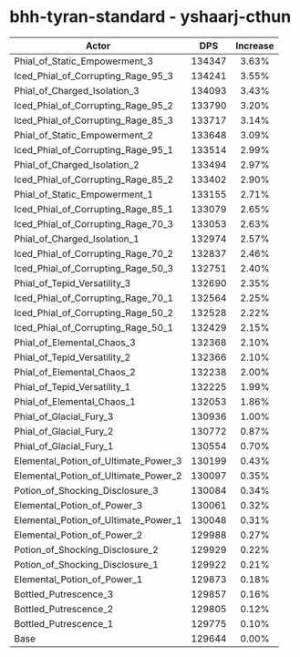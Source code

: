 # bhh-tyran-standard - yshaarj-cthun
| Actor | DPS | Increase |
|---|:---:|:---:|
|Phial_of_Static_Empowerment_3|134347|3.63%|
|Iced_Phial_of_Corrupting_Rage_95_3|134241|3.55%|
|Phial_of_Charged_Isolation_3|134093|3.43%|
|Iced_Phial_of_Corrupting_Rage_95_2|133790|3.20%|
|Iced_Phial_of_Corrupting_Rage_85_3|133717|3.14%|
|Phial_of_Static_Empowerment_2|133648|3.09%|
|Iced_Phial_of_Corrupting_Rage_95_1|133514|2.99%|
|Phial_of_Charged_Isolation_2|133494|2.97%|
|Iced_Phial_of_Corrupting_Rage_85_2|133402|2.90%|
|Phial_of_Static_Empowerment_1|133155|2.71%|
|Iced_Phial_of_Corrupting_Rage_85_1|133079|2.65%|
|Iced_Phial_of_Corrupting_Rage_70_3|133053|2.63%|
|Phial_of_Charged_Isolation_1|132974|2.57%|
|Iced_Phial_of_Corrupting_Rage_70_2|132837|2.46%|
|Iced_Phial_of_Corrupting_Rage_50_3|132751|2.40%|
|Phial_of_Tepid_Versatility_3|132690|2.35%|
|Iced_Phial_of_Corrupting_Rage_70_1|132564|2.25%|
|Iced_Phial_of_Corrupting_Rage_50_2|132528|2.22%|
|Iced_Phial_of_Corrupting_Rage_50_1|132429|2.15%|
|Phial_of_Elemental_Chaos_3|132368|2.10%|
|Phial_of_Tepid_Versatility_2|132366|2.10%|
|Phial_of_Elemental_Chaos_2|132238|2.00%|
|Phial_of_Tepid_Versatility_1|132225|1.99%|
|Phial_of_Elemental_Chaos_1|132053|1.86%|
|Phial_of_Glacial_Fury_3|130936|1.00%|
|Phial_of_Glacial_Fury_2|130772|0.87%|
|Phial_of_Glacial_Fury_1|130554|0.70%|
|Elemental_Potion_of_Ultimate_Power_3|130199|0.43%|
|Elemental_Potion_of_Ultimate_Power_2|130097|0.35%|
|Potion_of_Shocking_Disclosure_3|130084|0.34%|
|Elemental_Potion_of_Power_3|130061|0.32%|
|Elemental_Potion_of_Ultimate_Power_1|130048|0.31%|
|Elemental_Potion_of_Power_2|129988|0.27%|
|Potion_of_Shocking_Disclosure_2|129929|0.22%|
|Potion_of_Shocking_Disclosure_1|129922|0.21%|
|Elemental_Potion_of_Power_1|129873|0.18%|
|Bottled_Putrescence_3|129857|0.16%|
|Bottled_Putrescence_2|129805|0.12%|
|Bottled_Putrescence_1|129775|0.10%|
|Base|129644|0.00%|

